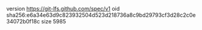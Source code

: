 version https://git-lfs.github.com/spec/v1
oid sha256:e6a34e63d9c823932504d523d218736a8c9bd29793cf3d28c2c0e34072b0f18c
size 5985
